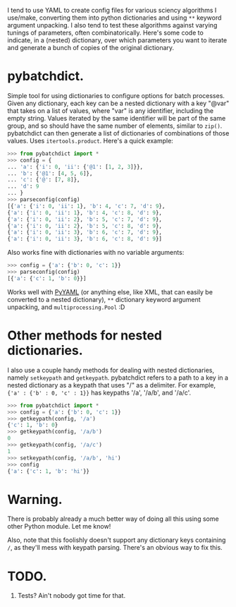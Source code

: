 I tend to use YAML to create config files for various sciency algorithms I use/make, converting them into python
dictionaries and using `**` keyword argument unpacking. I also tend to test these algorithms against varying tunings of
parameters, often combinatorically. Here's some code to indicate, in a (nested) dictionary, over which parameters you
want to iterate and generate a bunch of copies of the original dictionary.

# pybatchdict.

Simple tool for using dictionaries to configure options for batch processes. Given any dictionary, each key can be a
nested dictionary with a key "@var" that takes on a list of values, where "var" is any identifier, including the empty
string. Values iterated by the same identifier will be part of the same group, and so should have the same number of
elements, similar to `zip()`. pybatchdict can then generate a list of dictionaries of combinations of those values.
Uses `itertools.product`. Here's a quick example:

```python
>>> from pybatchdict import *
>>> config = {
... 'a': {'i': 0, 'ii': {'@1': [1, 2, 3]}},
...	'b': {'@1': [4, 5, 6]},
...	'c': {'@': [7, 8]},
... 'd': 9
... }
>>> parseconfig(config)
[{'a': {'i': 0, 'ii': 1}, 'b': 4, 'c': 7, 'd': 9},
{'a': {'i': 0, 'ii': 1}, 'b': 4, 'c': 8, 'd': 9},
{'a': {'i': 0, 'ii': 2}, 'b': 5, 'c': 7, 'd': 9},
{'a': {'i': 0, 'ii': 2}, 'b': 5, 'c': 8, 'd': 9},
{'a': {'i': 0, 'ii': 3}, 'b': 6, 'c': 7, 'd': 9},
{'a': {'i': 0, 'ii': 3}, 'b': 6, 'c': 8, 'd': 9}]
```

Also works fine with dictionaries with no variable arguments:

```python
>>> config = {'a': {'b': 0, 'c': 1}}
>>> parseconfig(config)
[{'a': {'c': 1, 'b': 0}}]
```

Works well with [PyYAML](http://pyyaml.org/wiki/PyYAML) (or anything else, like XML, that can easily be converted to a
nested dictionary), `**` dictionary keyword argument unpacking, and `multiprocessing.Pool` :D 

Other methods for nested dictionaries.
======================================

I also use a couple handy methods for dealing with nested dictionaries, namely `setkeypath` and `getkeypath`.
pybatchdict refers to a path to a key in a nested dictionary as a keypath that uses "/" as a delimiter. For example, 
`{'a' : {'b' : 0, 'c' : 1}}` has keypaths '/a', '/a/b', and '/a/c'.

```python
>>> from pybatchdict import *
>>> config = {'a': {'b': 0, 'c': 1}}
>>> getkeypath(config, '/a')
{'c': 1, 'b': 0}
>>> getkeypath(config, '/a/b')
0
>>> getkeypath(config, '/a/c')
1
>>> setkeypath(config, '/a/b', 'hi')
>>> config
{'a': {'c': 1, 'b': 'hi'}}
```

Warning.
========

There is probably already a much better way of doing all this using some other Python module. Let 
me know!

Also, note that this foolishly doesn't support any dictionary keys containing `/`, as they'll mess with keypath parsing. There's an obvious way to fix this.

TODO.
=====

1. Tests? Ain't nobody got time for that.
